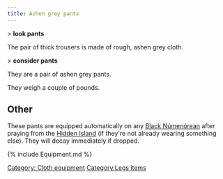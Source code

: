 ```yaml
---
title: Ashen grey pants
---
```


\> **look pants**

The pair of thick trousers is made of rough, ashen grey cloth.

\> **consider pants**

They are a pair of ashen grey pants.

They weigh a couple of pounds.

## Other

These pants are equipped automatically on any [Black
Númenórean](Black_Númenórean "wikilink") after praying from the [Hidden
Island](Hidden_Island "wikilink") (if they're not already wearing
something else). They will decay immediately if dropped.

{% include Equipment.md %}

[Category: Cloth equipment](Category:_Cloth_equipment "wikilink")
[Category:Legs items](Category:Legs_items "wikilink")